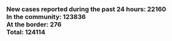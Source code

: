 ### New cases reported during the past 24 hours: 22160<br/>In the community: 123836<br/>At the border: 276<br/>Total: 124114